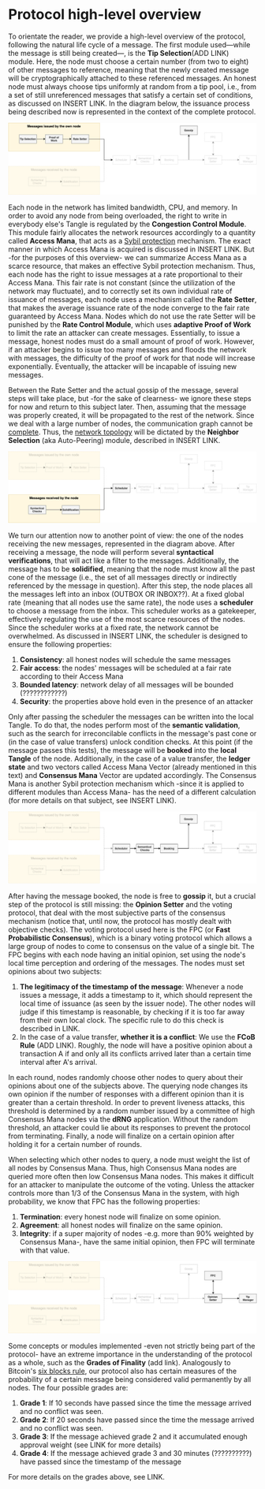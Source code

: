 # Protocol high-level overview

To orientate the reader, we provide a high-level overview of the protocol, following the natural life cycle of a message. The first module used&mdash;while the message is still being created&mdash;, is the **Tip Selection**(ADD LINK) module. Here, the node must choose a certain number (from two to eight) of other messages to reference, meaning that the newly created message will be cryptographically attached to these referenced messages. An honest node must always choose tips uniformly at random from a tip pool, i.e., from a set of still unreferenced messages that satisfy a certain set of conditions, as discussed on INSERT LINK. In the diagram below, the issuance process being described now is represented in the context of the complete protocol. 

![title](Protocol_overview_own_message.png)

Each node in the network has limited bandwidth, CPU, and memory. In order to avoid any node from being overloaded, the right to write in everybody else's Tangle is regulated by the **Congestion Control Module**. This module fairly allocates the network resources accordingly to a quantity called **Access Mana**, that acts as a [Sybil protection](https://en.wikipedia.org/wiki/Sybil_attack) mechanism. The exact manner in which Access Mana is acquired is discussed in INSERT LINK. But -for the purposes of this overview- we can summarize Access Mana as a scarce resource, that makes an effective Sybil protection mechanism. Thus, each node has the right to issue messages at a rate proportional to their Access Mana. This fair rate is not constant (since the utilization of the network may fluctuate), and to correctly set its own individual rate of issuance of messages, each node uses a mechanism called the **Rate Setter**, that makes the average issuance rate of the node converge to the fair rate guaranteed by Access Mana. Nodes which do not use the rate Setter will be punished by the **Rate Control Module**, which uses **adaptive Proof of Work** to limit the rate an attacker can create messages. Essentially, to issue a message, honest nodes must do a small amount of proof of work. However, if an attacker begins to issue too many messages and floods the network with messages, the difficulty of the proof of work for that node will increase exponentially. Eventually, the attacker will be incapable of issuing new messages.

Between the Rate Setter and the actual gossip of the message, several steps will take place, but -for the sake of clearness- we ignore these steps for now and return to this subject later. Then, assuming that the message was properly created, it will be propagated to the rest of the network. Since we deal with a large number of nodes, the communication graph cannot be [complete](https://en.wikipedia.org/wiki/Complete_graph). Thus, the [network topology](https://en.wikipedia.org/wiki/Network_topology) will be dictated by the **Neighbor Selection** (aka Auto-Peering) module, described in INSERT LINK. 


![title](Protocol_overview_received_message.png)

We turn our attention now to another point of view: the one of the nodes receiving the new messages, represented in the diagram above. After receiving a message, the node will perform several **syntactical verifications**, that will act like a filter to the messages. Additionally, the message has to be **solidified**, meaning that the node must know all the past cone of the message (i.e., the set of all messages directly or indirectly referenced by the message in question). After this step, the node places all the messages left into an inbox (OUTBOX OR INBOX??). At a fixed global rate (meaning that all nodes use the same rate), the node uses a **scheduler** to choose a message from the inbox. This scheduler works as a gatekeeper, effectively regulating the use of the most scarce resources of the nodes. Since the scheduler works at a fixed rate, the network cannot be overwhelmed. As discussed in INSERT LINK, the scheduler is designed to ensure the following properties:

1. **Consistency**: all honest nodes will schedule the same messages
2. **Fair access**: the nodes' messages will be scheduled at a fair rate according to their Access Mana
4. **Bounded latency**: network delay of all messages will be bounded (????????????)
5. **Security**: the properties above hold even in the presence of an attacker

Only after passing the scheduler the messages can be written into the local Tangle. To do that, the nodes perform most of the **semantic validation**, such as the search for irreconcilable conflicts in the message's past cone or (in the case of value transfers) unlock condition checks. At this point (if the message passes this tests), the message will be **booked** into the **local Tangle** of the node. Additionally, in the case of a value transfer, the **ledger state** and two vectors called Access Mana Vector (already mentioned in this text) and **Consensus Mana** Vector are updated accordingly. The Consensus Mana is another Sybil protection mechanism which -since it is applied to different modules than Access Mana- has the need of a different calculation (for more details on that subject, see INSERT LINK). 

![title](Protocol_overview_booking.png)

After having the message booked, the node is free to **gossip** it, but a crucial step of the protocol is still missing: the **Opinion Setter** and the voting protocol, that deal with the most subjective parts of the consensus mechanism (notice that, until now, the protocol has mostly dealt with objective checks). The voting protocol used here is the FPC (or **Fast Probabilistic Consensus**), which is a binary voting protocol which allows a large group of nodes to come to consensus on the value of a single bit. The FPC begins with each node having an initial opinion, set using the node's local time perception and ordering of the messages. The nodes must set opinions about two subjects: 

1. **The legitimacy of the timestamp of the message**: Whenever a node issues a message, it adds a timestamp to it, which should represent the local time of issuance (as seen by the issuer node). The other nodes will judge if this timestamp is reasonable, by checking if it is too far away from their own local clock. The specific rule to do this check is described in LINK.
2. In the case of a value transfer, **whether it is a conflict**: We use the **FCoB Rule** (ADD LINK). Roughly, the node will have a positive opinion about a transaction A if and only all its conflicts arrived later than a certain time interval after A's arrival. 

In each round, nodes randomly choose other nodes to query about their opinions about one of the subjects above. The querying node changes its own opinion if the number of responses with a different opinion than it is greater than a certain threshold. In order to prevent liveness attacks, this threshold is determined by a random number issued by a committee of high Consensus Mana nodes via the **dRNG** application. Without the random threshold, an attacker could lie about its responses to prevent the protocol from terminating. Finally, a node will finalize on a certain opinion after holding it for a certain number of rounds. 

When selecting which other nodes to query, a node must weight the list of all nodes by Consensus Mana. Thus, high Consensus Mana nodes are queried more often then low Consensus Mana nodes. This makes it difficult for an attacker to manipulate the outcome of the voting. Unless the attacker controls more than 1/3 of the Consensus Mana in the system, with high probability, we know that FPC has the following properties:

1. **Termination**: every honest node will finalize on some opinion.
2. **Agreement**: all honest nodes will finalize on the same opinion.
3. **Integrity**: if a super majority of nodes -e.g. more than 90% weighted by Consensus Mana-, have the same initial opinion, then FPC will terminate with that value.

![title](Protocol_overview_consensus.png)

Some concepts or modules implemented -even not strictly being part of the protocol- have an extreme importance in the understanding of the protocol as a whole, such as the **Grades of Finality** (add link). Analogously to Bitcoin's [six blocks rule](https://en.bitcoin.it/wiki/Confirmation), our protocol also has certain measures of the probability of a certain message being considered valid permanently by all nodes. The four possible grades are:

1. **Grade 1**: If 10 seconds have passed since the time the message arrived and no conflict was seen.
2. **Grade 2**: If 20 seconds have passed since the time the message arrived and no conflict was seen.
3. **Grade 3**: If the message achieved grade 2 and it accumulated enough approval weight (see LINK for more details)
4. **Grade 4**: If the message achieved grade 3 and 30 minutes (??????????) have passed since the timestamp of the message

For more details on the grades above, see LINK.


